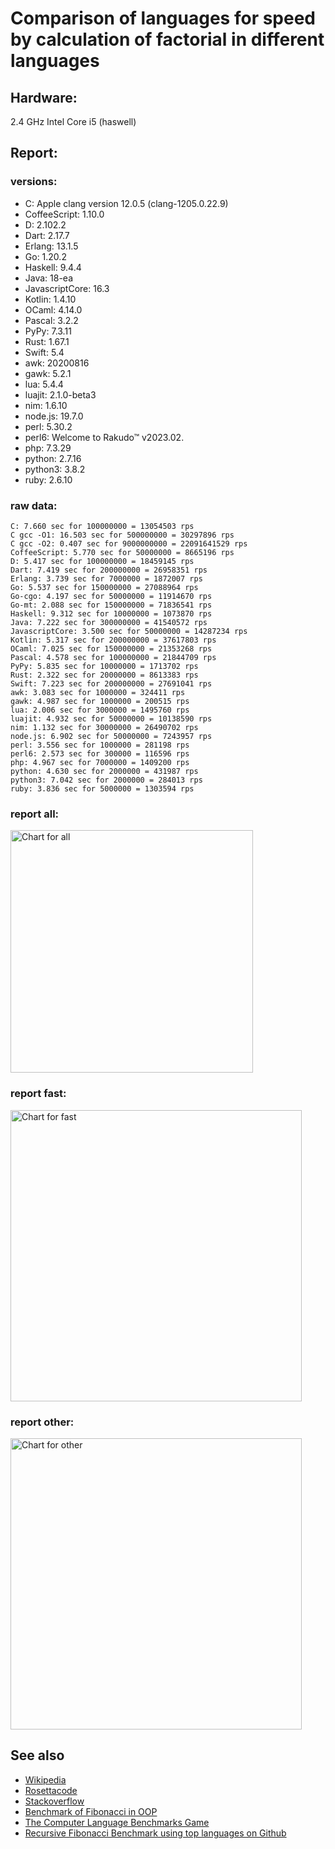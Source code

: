 Comparison of languages for speed by calculation of factorial in different languages
====================================================================================

Hardware:
---------
2.4 GHz Intel Core i5 (haswell)

Report:
-------
### versions:

  * C: Apple clang version 12.0.5 (clang-1205.0.22.9)
  * CoffeeScript: 1.10.0
  * D: 2.102.2
  * Dart: 2.17.7
  * Erlang: 13.1.5
  * Go: 1.20.2
  * Haskell: 9.4.4
  * Java: 18-ea
  * JavascriptCore: 16.3
  * Kotlin: 1.4.10
  * OCaml: 4.14.0
  * Pascal: 3.2.2
  * PyPy: 7.3.11
  * Rust: 1.67.1
  * Swift: 5.4
  * awk: 20200816
  * gawk: 5.2.1
  * lua: 5.4.4
  * luajit: 2.1.0-beta3
  * nim: 1.6.10
  * node.js: 19.7.0
  * perl: 5.30.2
  * perl6: Welcome to Rakudo™ v2023.02.
  * php: 7.3.29
  * python: 2.7.16
  * python3: 3.8.2
  * ruby: 2.6.10


### raw data:

    C: 7.660 sec for 100000000 = 13054503 rps
    C gcc -O1: 16.503 sec for 500000000 = 30297896 rps
    C gcc -O2: 0.407 sec for 9000000000 = 22091641529 rps
    CoffeeScript: 5.770 sec for 50000000 = 8665196 rps
    D: 5.417 sec for 100000000 = 18459145 rps
    Dart: 7.419 sec for 200000000 = 26958351 rps
    Erlang: 3.739 sec for 7000000 = 1872007 rps
    Go: 5.537 sec for 150000000 = 27088964 rps
    Go-cgo: 4.197 sec for 50000000 = 11914670 rps
    Go-mt: 2.088 sec for 150000000 = 71836541 rps
    Haskell: 9.312 sec for 10000000 = 1073870 rps
    Java: 7.222 sec for 300000000 = 41540572 rps
    JavascriptCore: 3.500 sec for 50000000 = 14287234 rps
    Kotlin: 5.317 sec for 200000000 = 37617803 rps
    OCaml: 7.025 sec for 150000000 = 21353268 rps
    Pascal: 4.578 sec for 100000000 = 21844709 rps
    PyPy: 5.835 sec for 10000000 = 1713702 rps
    Rust: 2.322 sec for 20000000 = 8613383 rps
    Swift: 7.223 sec for 200000000 = 27691041 rps
    awk: 3.083 sec for 1000000 = 324411 rps
    gawk: 4.987 sec for 1000000 = 200515 rps
    lua: 2.006 sec for 3000000 = 1495760 rps
    luajit: 4.932 sec for 50000000 = 10138590 rps
    nim: 1.132 sec for 30000000 = 26490702 rps
    node.js: 6.902 sec for 50000000 = 7243957 rps
    perl: 3.556 sec for 1000000 = 281198 rps
    perl6: 2.573 sec for 300000 = 116596 rps
    php: 4.967 sec for 7000000 = 1409200 rps
    python: 4.630 sec for 2000000 = 431987 rps
    python3: 7.042 sec for 2000000 = 284013 rps
    ruby: 3.836 sec for 5000000 = 1303594 rps


### report all:

<img alt="Chart for all" width="388" src="https://chart.googleapis.com/chart?cht=bhs&chs=582x515&chd=t%3A71836541%2C41540571%2C37617802%2C30297896%2C27691040%2C27088964%2C26958351%2C26490702%2C21844708%2C21353267%2C18459145%2C14287234%2C13054502%2C11914670%2C10138590%2C8665196%2C8613383%2C7243957%2C1872006%2C1713701%2C1495759%2C1409199%2C1303594%2C1073870%2C431986%2C324410%2C284012%2C281197%2C200514&chco=4d89f9&chbh=12&chds=0,71836541.4095996&chxt=x,y,r&chxl=1%3A%7Cgawk%7Cperl%7Cpython3%7Cawk%7Cpython%7CHaskell%7Cruby%7Cphp%7Clua%7CPyPy%7CErlang%7Cnode.js%7CRust%7CCoffeeScript%7Cluajit%7CGo-cgo%7CC%7CJavascriptCore%7CD%7COCaml%7CPascal%7Cnim%7CDart%7CGo%7CSwift%7CC%20gcc%20-O1%7CKotlin%7CJava%7CGo-mt%7C2%3A%7C200514%20rps%7C281197%20rps%7C284012%20rps%7C324410%20rps%7C431986%20rps%7C1073870%20rps%7C1303594%20rps%7C1409199%20rps%7C1495759%20rps%7C1713701%20rps%7C1872006%20rps%7C7243957%20rps%7C8613383%20rps%7C8665196%20rps%7C10138590%20rps%7C11914670%20rps%7C13054502%20rps%7C14287234%20rps%7C18459145%20rps%7C21353267%20rps%7C21844708%20rps%7C26490702%20rps%7C26958351%20rps%7C27088964%20rps%7C27691040%20rps%7C30297896%20rps%7C37617802%20rps%7C41540571%20rps%7C71836541%20rps%7C0%3A%7C0%20%25%7C10%20%25%7C20%20%25%7C30%20%25%7C40%20%25%7C50%20%25%7C60%20%25%7C70%20%25%7C80%20%25%7C90%20%25%7C100%20%25">

### report fast:

<img alt="Chart for fast" width="466" src="https://chart.googleapis.com/chart?cht=bhs&chs=700x328&chd=t%3A71836541%2C41540571%2C37617802%2C30297896%2C27691040%2C27088964%2C26958351%2C26490702%2C21844708%2C21353267%2C18459145%2C14287234%2C13054502%2C11914670%2C10138590%2C8665196%2C8613383%2C7243957&chco=4d89f9&chbh=12&chds=0,71836541.4095996&chxt=x,y,r&chxl=1%3A%7Cnode.js%7CRust%7CCoffeeScript%7Cluajit%7CGo-cgo%7CC%7CJavascriptCore%7CD%7COCaml%7CPascal%7Cnim%7CDart%7CGo%7CSwift%7CC%20gcc%20-O1%7CKotlin%7CJava%7CGo-mt%7C2%3A%7C7243957%20rps%7C8613383%20rps%7C8665196%20rps%7C10138590%20rps%7C11914670%20rps%7C13054502%20rps%7C14287234%20rps%7C18459145%20rps%7C21353267%20rps%7C21844708%20rps%7C26490702%20rps%7C26958351%20rps%7C27088964%20rps%7C27691040%20rps%7C30297896%20rps%7C37617802%20rps%7C41540571%20rps%7C71836541%20rps%7C0%3A%7C0%20%25%7C10%20%25%7C20%20%25%7C30%20%25%7C40%20%25%7C50%20%25%7C60%20%25%7C70%20%25%7C80%20%25%7C90%20%25%7C100%20%25">

### report other:

<img alt="Chart for other" width="466" src="https://chart.googleapis.com/chart?cht=bhs&chs=700x209&chd=t%3A1872006%2C1713701%2C1495759%2C1409199%2C1303594%2C1073870%2C431986%2C324410%2C284012%2C281197%2C200514&chco=4d89f9&chbh=12&chds=0,1872006.72809915&chxt=x,y,r&chxl=1%3A%7Cgawk%7Cperl%7Cpython3%7Cawk%7Cpython%7CHaskell%7Cruby%7Cphp%7Clua%7CPyPy%7CErlang%7C2%3A%7C200514%20rps%7C281197%20rps%7C284012%20rps%7C324410%20rps%7C431986%20rps%7C1073870%20rps%7C1303594%20rps%7C1409199%20rps%7C1495759%20rps%7C1713701%20rps%7C1872006%20rps%7C0%3A%7C0%20%25%7C10%20%25%7C20%20%25%7C30%20%25%7C40%20%25%7C50%20%25%7C60%20%25%7C70%20%25%7C80%20%25%7C90%20%25%7C100%20%25">



See also
--------

  * [Wikipedia](http://en.wikipedia.org/wiki/Factorial)
  * [Rosettacode](http://rosettacode.org/wiki/Factorial)
  * [Stackoverflow](http://stackoverflow.com/questions/23930/factorial-algorithms-in-different-languages)
  * [Benchmark of Fibonacci in OOP](https://github.com/Balancer/benchmarks-fib-obj)
  * [The Computer Language Benchmarks Game](http://benchmarksgame.alioth.debian.org)
  * [Recursive Fibonacci Benchmark using top languages on Github](https://github.com/drujensen/fib)
